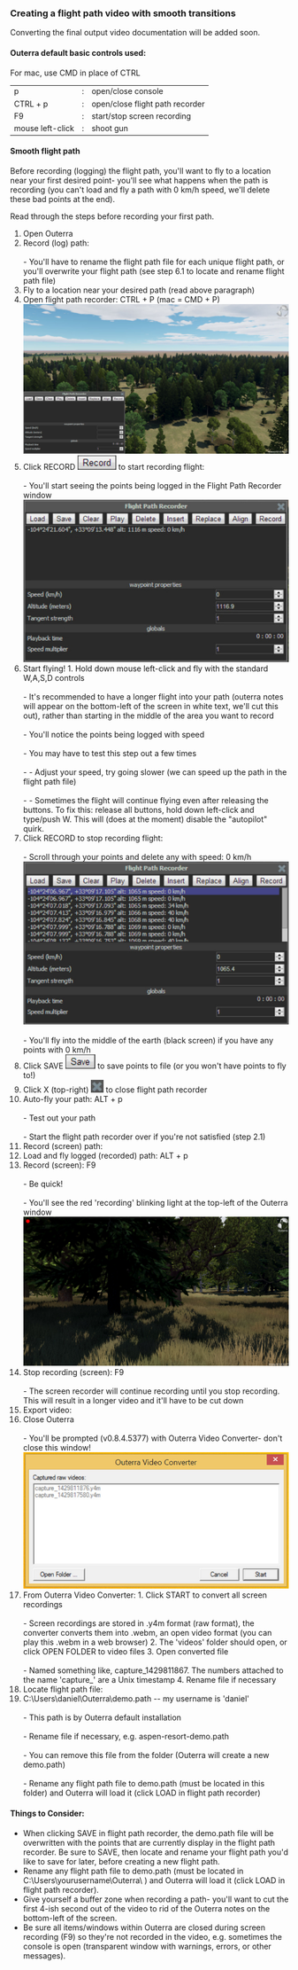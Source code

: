 ### Creating a flight path video with smooth transitions

Converting the final output video documentation will be added soon.

####   Outerra default basic controls used:

For mac, use CMD in place of CTRL

<table>
<tr>
<td>p</td>
<td>:</td>
<td>open/close console</td>
</tr>
<tr>
<td>CTRL + p</td>
<td>:</td>
<td>open/close flight path recorder</td>
</tr>
<td>F9</td>
<td>:</td>
<td>start/stop screen recording</td>
</tr>
<tr>
<td>mouse left-click</td>
<td>:</td>
<td>shoot gun</td>
</tr>
</table>

####   Smooth flight path

Before recording (logging) the flight path, you'll want to fly to a location near your first desired point- you'll see what happens when the path is recording (you can't load and fly a path with 0 km/h speed, we'll delete these bad points at the end).

Read through the steps before recording your first path.

1. Open Outerra
2. Record (log) path:<br><br> - You'll have to rename the flight path file for each unique flight path, or you'll overwrite your flight path (see step 6.1 to locate and rename flight path file)
  1. Fly to a location near your desired path (read above paragraph)
  2. Open flight path recorder: CTRL + P (mac = CMD + P)<br>
  ![Outerra: flight path recorder - open flight path recorder](images/flight-path-recorder/flight-path-recorder-1.jpg)
  3. Click RECORD ![Outerra: flight path recorder - record](images/flight-path-recorder/flight-path-recorder-record.jpg) to start recording flight:<br><br> - You'll start seeing the points being logged in the Flight Path Recorder window
  ![Outerra: flight path recorder - logging points](images/flight-path-recorder/flight-path-recorder-2.jpg)
  4. Start flying!
    1. Hold down mouse left-click and fly with the standard W,A,S,D controls<br><br> - It's recommended to have a longer flight into your path (outerra notes will appear on the bottom-left of the screen in white text, we'll cut this out), rather than starting in the middle of the area you want to record<br><br> - You'll notice the points being logged with speed<br><br> - You may have to test this step out a few times<br><br> - - Adjust your speed, try going slower (we can speed up the path in the flight path file)<br><br> - - Sometimes the flight will continue flying even after releasing the buttons. To fix this: release all buttons, hold down left-click and type/push W. This will (does at the moment) disable the "autopilot" quirk.
  5. Click RECORD to stop recording flight:<br><br> - Scroll through your points and delete any with speed: 0 km/h<br>![Outerra: flight path recorder - path points list](images/flight-path-recorder/flight-path-recorder-3.jpg)<br><br> - You'll fly into the middle of the earth (black screen) if you have any points with 0 km/h
  6. Click SAVE ![Outerra: flight path recorder - save](images/flight-path-recorder/flight-path-recorder-save.jpg) to save points to file (or you won't have points to fly to!)
  7. Click X (top-right) ![Outerra: flight path recorder - close](images/flight-path-recorder/flight-path-recorder-close.jpg) to close flight path recorder
3. Auto-fly your path: ALT + p<br><br>  - Test out your path<br><br> - Start the flight path recorder over if you're not satisfied (step 2.1)
4. Record (screen) path:
  1. Load and fly logged (recorded) path: ALT + p
  2. Record (screen): F9<br><br> - Be quick!<br><br> - You'll see the red 'recording' blinking light at the top-left of the Outerra window<br>
  ![Outerra: flight path recorder - fly path](images/flight-path-recorder/flight-path-recorder-4.jpg)
  3. Stop recording (screen): F9<br><br> - The screen recorder will continue recording until you stop recording. This will result in a longer video and it'll have to be cut down
5. Export video:
  1. Close Outerra<br><br> - You'll be prompted (v0.8.4.5377) with Outerra Video Converter- don't close this window!<br>
  ![Outerra: flight path recorder - convert videos](images/flight-path-recorder/flight-path-recorder-5.jpg)
  2. From Outerra Video Converter: 
    1. Click START to convert all screen recordings<br><br> - Screen recordings are stored in .y4m format (raw format), the converter converts them into .webm, an open video format (you can play this .webm in a web browser)
    2. The 'videos' folder should open, or click OPEN FOLDER to video files 
    3. Open converted file<br><br> - Named something like, capture&#95;1429811867. The numbers attached to the name 'capture&#95;' are a Unix timestamp
    4. Rename file if necessary
6. Locate flight path file:
  1. C:\Users\daniel\Outerra\demo.path -- my username is 'daniel'<br><br> - This path is by Outerra default installation<br><br> - Rename file if necessary, e.g. aspen-resort-demo.path<br><br> - You can remove this file from the folder (Outerra will create a new demo.path)<br><br> - Rename any flight path file to demo.path (must be located in this folder) and Outerra will load it (click LOAD in flight path recorder)

#### Things to Consider:

- When clicking SAVE in flight path recorder, the demo.path file will be overwritten with the points that are currently display in the flight path recorder. Be sure to SAVE, then locate and rename your flight path you'd like to save for later, before creating a new flight path.
- Rename any flight path file to demo.path (must be located in C:\Users\yourusername\Outerra\ ) and Outerra will load it (click LOAD in flight path recorder). 
- Give yourself a buffer zone when recording a path- you'll want to cut the first 4-ish second out of the video to rid of the Outerra notes on the bottom-left of the screen.
- Be sure all items/windows within Outerra are closed during screen recording (F9) so they're not recorded in the video, e.g. sometimes the console is open (transparent window with warnings, errors, or other messages).



